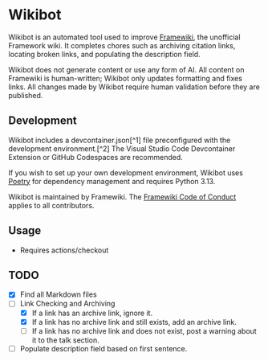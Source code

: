 # Wikibot
Wikibot is an automated tool used to improve [Framewiki](https://framewiki.net), the unofficial Framework wiki. It completes chores such as archiving citation links, locating broken links, and populating the description field.

Wikibot does not generate content or use any form of AI. All content on Framewiki is human-written; Wikibot only updates formatting and fixes links. All changes made by Wikibot require human validation before they are published.

## Development
Wikibot includes a devcontainer.json[^1] file preconfigured with the development environment.[^2] The Visual Studio Code Devcontainer Extension or GitHub Codespaces are recommended.

If you wish to set up your own development environment, Wikibot uses [Poetry](https://python-poetry.org/docs/) for dependency management and requires Python 3.13.

Wikibot is maintained by Framewiki. The [Framewiki Code of Conduct](https://framewiki.net/framewiki:code-of-conduct) applies to all contributors.

## Usage
- Requires actions/checkout

## TODO
- [x] Find all Markdown files
- [ ] Link Checking and Archiving
    - [x] If a link has an archive link, ignore it.
    - [x] If a link has no archive link and still exists, add an archive link.
    - [ ] If a link has no archive link and does not exist, post a warning about it to the talk section.
- [ ] Populate description field based on first sentence.

